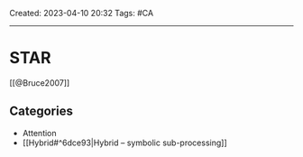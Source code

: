 Created: 2023-04-10 20:32
Tags: #CA

---
# STAR

[[@Bruce2007]]

## Categories
* Attention
* [[Hybrid#^6dce93|Hybrid – symbolic sub-processing]]